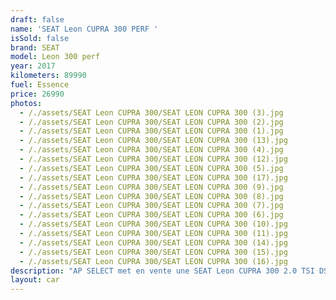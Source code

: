```yaml
---
draft: false
name: 'SEAT Leon CUPRA 300 PERF '
isSold: false
brand: SEAT
model: Leon 300 perf
year: 2017
kilometers: 89990
fuel: Essence
price: 26990
photos:
  - /./assets/SEAT Leon CUPRA 300/SEAT LEON CUPRA 300 (3).jpg
  - /./assets/SEAT Leon CUPRA 300/SEAT LEON CUPRA 300 (2).jpg
  - /./assets/SEAT Leon CUPRA 300/SEAT LEON CUPRA 300 (1).jpg
  - /./assets/SEAT Leon CUPRA 300/SEAT LEON CUPRA 300 (13).jpg
  - /./assets/SEAT Leon CUPRA 300/SEAT LEON CUPRA 300 (4).jpg
  - /./assets/SEAT Leon CUPRA 300/SEAT LEON CUPRA 300 (12).jpg
  - /./assets/SEAT Leon CUPRA 300/SEAT LEON CUPRA 300 (5).jpg
  - /./assets/SEAT Leon CUPRA 300/SEAT LEON CUPRA 300 (17).jpg
  - /./assets/SEAT Leon CUPRA 300/SEAT LEON CUPRA 300 (9).jpg
  - /./assets/SEAT Leon CUPRA 300/SEAT LEON CUPRA 300 (8).jpg
  - /./assets/SEAT Leon CUPRA 300/SEAT LEON CUPRA 300 (7).jpg
  - /./assets/SEAT Leon CUPRA 300/SEAT LEON CUPRA 300 (6).jpg
  - /./assets/SEAT Leon CUPRA 300/SEAT LEON CUPRA 300 (10).jpg
  - /./assets/SEAT Leon CUPRA 300/SEAT LEON CUPRA 300 (11).jpg
  - /./assets/SEAT Leon CUPRA 300/SEAT LEON CUPRA 300 (14).jpg
  - /./assets/SEAT Leon CUPRA 300/SEAT LEON CUPRA 300 (15).jpg
  - /./assets/SEAT Leon CUPRA 300/SEAT LEON CUPRA 300 (16).jpg
description: "AP SELECT met en vente une SEAT Leon CUPRA 300 2.0 TSI DSG6 pack performance Cupra Orange\nModèle du 07/2017 avec 89900km.\n\nCouleur Mystère blue métal, intérieur bi matière Cuir / Alcantara, pack Carbon\n\nCarte Grise française sans malus \U0001F1EB\U0001F1F7\n\nLe véhicule possède son carnet complet SEAT avec historique limpide.\n\nService huile, pneus et freins neuf effectués pour la vente.\n\nÉquipements et options :\n- Boîte DSG 6\n- Toit Panoramique\n- Pack Performance [Coordonnées masquées]ein Brembo\n- Pack Carbon intérieur\n- Sièges Performance\n- Sièges Chauffants\n- Intérieur bi matière Cuir / Alcantara\n- Système Hifi SEAT Sound\n- Suspensions dynamiques DCC\n- Régulateur adaptatif ACC\n- Navigation 3D Europe\n- Feux de jour à LED\n- Controle automatique des feux de route ALS\n- Parc distance contrôle PDC avant / arrière\n- Caméra de recul\n- Vitrage arrière surteinté\n- Connexion Ipod et USB\n- Volant sport multifonctions\n- Affichage multifonctions plus\n- Climatisation bi zone\n- Éclairage et essuie-glaces automatique\n- Rétroviseurs rabattable électriquement et chauffants\n- Rétroviseurs int / ext Electrochrome\n- Bluetooth\n- Éclairage d ambiance\n\nDisponible et visible sur RDV pour acheteur sérieux.\n\nPossibilité d'une garantie 3, 6 ou 12 mois en supplément.\n\nRéalisation des démarches d'immatriculation.\n\nAP SELECT c'est des solutions de courtage et conciergerie sur mesure pour profiter librement de sa passion et de son patrimoine.\n\nPrenez le volant, AP SELECT s'occupe du reste."
layout: car
---
```


